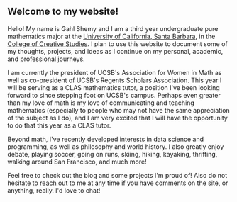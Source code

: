 ## Welcome to my website!

Hello! My name is Gahl Shemy and I am a third year undergraduate pure mathematics major at the [University of California, Santa Barbara](https://www.ucsb.edu/), in the [College of Creative Studies](https://ccs.ucsb.edu/). I plan to use this website to document some of my thoughts, projects, and ideas as I continue on my personal, academic, and professional journeys. 

I am currently the president of UCSB's Association for Women in Math as well as co-president of UCSB's Regents Scholars Association. This year I will be serving as a CLAS mathematics tutor, a position I've been looking forward to since stepping foot on UCSB's campus. Perhaps even greater than my love of math is my love of communicating and teaching mathematics (especially to people who may not have the same appreciation of the subject as I do), and I am very excited that I will have the opportunity to do that this year as a CLAS tutor. 

Beyond math, I've recently developed interests in data science and programming, as well as philosophy and world history. I also greatly enjoy debate, playing soccer, going on runs, skiing, hiking, kayaking, thrifting, walking around San Francisco, and much more! 

Feel free to check out the blog and some projects I'm proud of! Also do not hesitate to [reach out](mailto:gahlshemy@ucsb.edu) 
to me at any time if you have comments on the site, or anything, really. I'd love to chat! 
